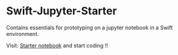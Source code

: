 # Swift-Jupyter-Starter

Contains essentials for prototyping on a jupyter notebook in a Swift environment. 

Visit: [Starter notebook](./Swift_Jupyter_starter_notebook.ipynb) and start coding !!
